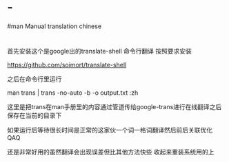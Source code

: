 # -
#man Manual translation chinese
#
首先安装这个是google出的translate-shell 命令行翻译
按照要求安装

https://github.com/soimort/translate-shell

之后在命令行里运行

man trans | trans -no-auto -b -o output.txt :zh

这里是把trans在man手册里的内容通过管道传给google-trans进行在线翻译之后保存在当前的目录下

如果运行后等待很长时间是正常的这家伙一个词一格词翻译然后前后关联优化QAQ

还是非常好用的虽然翻译会出现误差但比其他方法快些
收起来重装系统用的上
